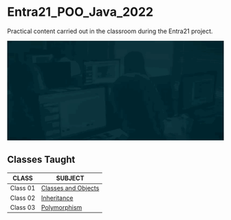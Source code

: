 # Entra21_POO_Java_2022
Practical content carried out in the classroom during the Entra21 project.

![Gif Entra21](./gif/entra21.gif)

## Classes Taught

| CLASS | SUBJECT |
|------|---------|
|Class 01|[Classes and Objects](./Orientacao%20a%20objetos/src/br/com/entra21/orientacao/objetos/principal/aula01/classes/)
|Class 02|[Inheritance](./Orientacao%20a%20objetos/src/br/com/entra21/orientacao/objetos/principal/aula02/heranca/)
|Class 03|[Polymorphism](./Orientacao%20a%20objetos/bin/br/com/entra21/orientacao/objetos/principal/aula03/polimorfismo/)